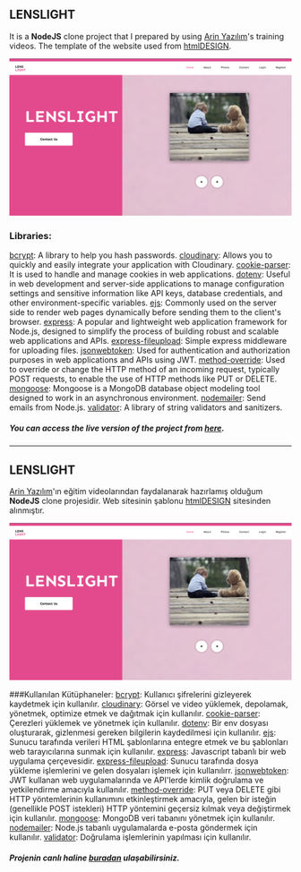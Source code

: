 ## LENSLIGHT

It is a **NodeJS** clone project that I prepared by using [Arin Yazılım](https://www.youtube.com/watch?v=JQKHO9ziXxg&list=PL-Hkw4CrSVq9rjSeiozfv0EgLUXeeS8G9)'s training videos. The template of the website used from [htmlDESIGN](https://html.design/download/lenslight-photography-website-template/).

![LENSLIGHT IMAGE](lenslight.png)

### Libraries:
[bcrypt](https://www.npmjs.com/package/bcrypt): A library to help you hash passwords.
[cloudinary](https://www.npmjs.com/package/cloudinary): Allows you to quickly and easily integrate your application with Cloudinary.
[cookie-parser](https://www.npmjs.com/package/cookie-parser): It is used to handle and manage cookies in web applications.
[dotenv](https://www.npmjs.com/package/dotenv): Useful in web development and server-side applications to manage configuration settings and sensitive information like API keys, database credentials, and other environment-specific variables.
[ejs](https://www.npmjs.com/package/ejs): Commonly used on the server side to render web pages dynamically before sending them to the client's browser.
[express](https://www.npmjs.com/package/express): A popular and lightweight web application framework for Node.js, designed to simplify the process of building robust and scalable web applications and APIs.
[express-fileupload](https://www.npmjs.com/package/express-fileupload): Simple express middleware for uploading files.
[jsonwebtoken](https://www.npmjs.com/package/jsonwebtoken): Used for authentication and authorization purposes in web applications and APIs using JWT.
[method-override](https://www.npmjs.com/package/method-override): Used to override or change the HTTP method of an incoming request, typically POST requests, to enable the use of HTTP methods like PUT or DELETE.
[mongoose](https://www.npmjs.com/package/mongoose): Mongoose is a MongoDB database object modeling tool designed to work in an asynchronous environment.
[nodemailer](https://www.npmjs.com/package/nodemailer): Send emails from Node.js.
[validator](https://www.npmjs.com/package/validator): A library of string validators and sanitizers.
<br>

 ##### You can access the live version of the project from [here](https://lenslight-vbbu.onrender.com).

---

## LENSLIGHT

[Arin Yazılım](https://www.youtube.com/watch?v=JQKHO9ziXxg&list=PL-Hkw4CrSVq9rjSeiozfv0EgLUXeeS8G9)'ın eğitim videolarından faydalanarak hazırlamış olduğum **NodeJS** clone projesidir. Web sitesinin şablonu [htmlDESIGN](https://html.design/download/lenslight-photography-website-template/) sitesinden alınmıştır.

![LENSLIGHT IMAGE](lenslight.png)

###Kullanılan Kütüphaneler:
[bcrypt](https://www.npmjs.com/package/bcrypt): Kullanıcı şifrelerini gizleyerek kaydetmek için kullanılır.
[cloudinary](https://www.npmjs.com/package/cloudinary): Görsel ve video yüklemek, depolamak, yönetmek, optimize etmek ve dağıtmak için kullanılır.
[cookie-parser](https://www.npmjs.com/package/cookie-parser): Çerezleri yüklemek ve yönetmek için kullanılır.
[dotenv](https://www.npmjs.com/package/dotenv): Bir env dosyası oluşturarak, gizlenmesi gereken bilgilerin kaydedilmesi için kullanılır.
[ejs](https://www.npmjs.com/package/ejs): Sunucu tarafında verileri HTML şablonlarına entegre etmek ve bu şablonları web tarayıcılarına sunmak için kullanılır.
[express](https://www.npmjs.com/package/express): Javascript tabanlı bir web uygulama çerçevesidir.
[express-fileupload](https://www.npmjs.com/package/express-fileupload): Sunucu tarafında dosya yükleme işlemlerini ve gelen dosyaları işlemek için kullanılırr.
[jsonwebtoken](https://www.npmjs.com/package/jsonwebtoken): JWT kullanan web uygulamalarında ve API'lerde kimlik doğrulama ve yetkilendirme amacıyla kullanılır.
[method-override](https://www.npmjs.com/package/method-override): PUT veya DELETE gibi HTTP yöntemlerinin kullanımını etkinleştirmek amacıyla, gelen bir isteğin (genellikle POST istekleri) HTTP yöntemini geçersiz kılmak veya değiştirmek için kullanılır.
[mongoose](https://www.npmjs.com/package/mongoose): MongoDB veri tabanını yönetmek için kullanılır.
[nodemailer](https://www.npmjs.com/package/nodemailer): Node.js tabanlı uygulamalarda e-posta göndermek için kullanılır.
[validator](https://www.npmjs.com/package/validator): Doğrulama işlemlerinin yapılması için kullanılır.
<br>

 ##### Projenin canlı haline [buradan](https://lenslight-vbbu.onrender.com) ulaşabilirsiniz.
 